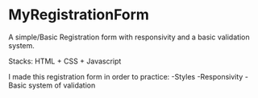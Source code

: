 # MyRegistrationForm
A simple/Basic Registration form with responsivity and a basic validation system.

Stacks: HTML + CSS + Javascript

I made this registration form in order to practice:
-Styles
-Responsivity
-Basic system of validation
